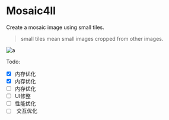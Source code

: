 # Mosaic4ll

Create a mosaic image using small tiles.
> small tiles mean small images cropped from other images.

![a](http://i1.piimg.com/4851/8bd7eb202d6ca569.jpg)

Todo:
* [x]  内存优化
* [x]  内存优化
* [ ]  内存优化
* [ ]  UI修整
* [ ]  性能优化
* [ ]  交互优化
